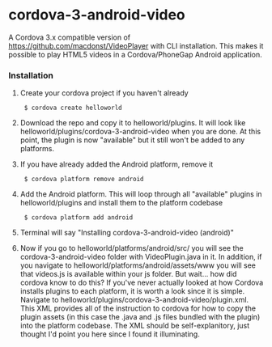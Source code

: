 # cordova-3-android-video

A Cordova 3.x compatible version of https://github.com/macdonst/VideoPlayer with CLI installation.  This makes it possible to play HTML5 videos in a Cordova/PhoneGap Android application.  

### Installation
1. Create your cordova project if you haven't already

        $ cordova create helloworld
  
2. Download the repo and copy it to helloworld/plugins.  It will look like helloworld/plugins/cordova-3-android-video when you are done.  At this point, the plugin is now "available" but it still won't be added to any platforms.  
3. If you have already added the Android platform, remove it 

        $ cordova platform remove android
        
4. Add the Android platform.  This will loop through all "available" plugins in helloworld/plugins and install them to the platform codebase

        $ cordova platform add android
        
5. Terminal will say "Installing cordova-3-android-video (android)"
6.  Now if you go to helloworld/platforms/android/src/ you will see the cordova-3-android-video folder with VideoPlugin.java in it.  In addition, if you navigate to helloworld/platforms/android/assets/www you will see that videos.js is available within your js folder.  But wait... how did cordova know to do this?  If you've never actually looked at how Cordova installs plugins to each platform, it is worth a look since it is simple.  Navigate to helloworld/plugins/cordova-3-android-video/plugin.xml.  This XML provides all of the instruction to cordova for how to copy the plugin assets (in this case the .java and .js files bundled with the plugin) into the platform codebase.  The XML should be self-explanitory, just thought I'd point you here since I found it illuminating. 
